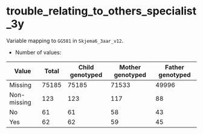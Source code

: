 # trouble_relating_to_others_specialist_3y
Variable mapping to `GG581` in `Skjema6_3aar_v12`.
- Number of values:

| Value | Total | Child genotyped | Mother genotyped | Father genotyped |
| ----- | ----- | --------------- | ---------------- | ---------------- |
| Missing | 75185 | 75185 | 71533 | 49996 |
| Non-missing | 123 | 123 | 117 | 88 |
| No | 61 | 61 | 58 |43 |
| Yes | 62 | 62 | 59 |45 |



